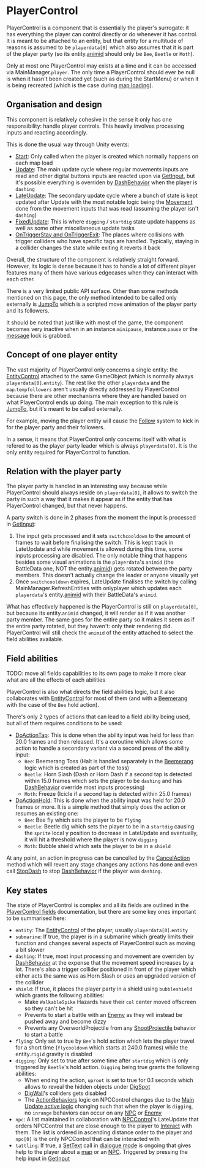 # PlayerControl
PlayerControl is a component that is essentially the player's surrogate: it has everything the player can control directly or do whenever it has control. It is meant to be attached to an entity, but that entity for a multitude of reasons is assumed to be `playerdata[0]` which also assumes that it is part of the player party (so its entity.[animid](../Enums%20and%20IDs/AnimIDs.md) should only be `Bee`, `Beetle` or `Moth`).

Only at most one PlayerControl may exists at a time and it can be accessed via MainManager.`player`. The only time a PlayerControl should ever be null is when it hasn't been created yet (such as during the StartMenu) or when it is being recreated (which is the case during [map loading](../MapControl/Map%20loading.md)).

## Organisation and design
This component is relatively cohesive in the sense it only has one responsibility: handle player controls. This heavily involves processing inputs and reacting accordingly.

This is done the usual way through Unity events:

- [Start](Start.md): Only called when the player is created which normally happens on each map load
- [Update](Update.md): The main update cycle where regular movements inputs are read and other digital buttons inputs are reacted upon via [GetInput](GetInput.md), but it's possible everything is overriden by [DashBehavior](DashBehavior.md) when the player is `dashing`
- [LateUpdate](LateUpdate.md): The secondary update cycle where a bunch of state is kept updated after Update with the most notable logic being the [Movement](Movement.md) done from the movement inputs that was read (assuming the player isn't `dashing`)
- [FixedUpdate](FixedUpdate.md): This is where `digging` / `startdig` state update happens as well as some other miscellaneous update tasks
- [OnTriggerStay and OnTriggerExit](Trigger%20collider%20handling.md): The places where collisions with trigger colliders who have specific tags are handled. Typically, staying in a collider changes the state while exiting it reverts it back

Overall, the structure of the component is relatively straight forward. However, its logic is dense because it has to handle a lot of different player features many of them have various edgecases when they can interact with each other.

There is a very limited public API surface. Other than some methods mentioned on this page, the only method intended to be called only externally is [JumpTo](JumpTo.md) which is a scripted move animation of the player party and its followers.

It should be noted that just like with most of the game, the component becomes very inactive when in an instance.`minipause`, instance.`pause` or the [message](../SetText/Notable%20states.md#message) lock is grabbed.

## Concept of one player entity
The vast majority of PlayerControl only concerns a single entity: the [EntityControl](../Entities/EntityControl/EntityControl.md) attached to the same GameObject (which is normally always `playerdata[0]`.`entity`). The rest like the other `playerdata` and the `map`.`tempfollowers` aren't usually directly addressed by PlayerControl because there are other mechanisms where they are handled based on what PlayerControl ends up doing. The main exception to this rule is [JumpTo](JumpTo.md), but it's meant to be called externally.

For example, moving the player entity will cause the [Follow](../Entities/EntityControl/Notable%20methods/Follow.md#follow) system to kick in for the player party and their followers.

In a sense, it means that PlayerControl only concerns itself with what is refered to as the player party leader which is always `playerdata[0]`. It is the only entity required for PlayerControl to function.

## Relation with the player party
The player party is handled in an interesting way because while PlayerControl should always reside on `playerdata[0]`, it allows to switch the party in such a way that it makes it appear as if the entity that has PlayerControl changed, but that never happens.

A party switch is done in 2 phases from the moment the input is processed in [GetInput](GetInput.md):

1. The input gets processed and it sets `switchcooldown` to the amount of frames to wait before finalising the switch. This is kept track in LateUpdate and while movement is allowed during this time, some inputs processing are disabled. The only notable thing that happens besides some visual animations is the `playerdata`'s `animid` (the BattleData one, NOT the entity.[animid](../Enums%20and%20IDs/AnimIDs.md)) gets rotated between the party members. This doesn't actually change the leader or anyone visually yet
2. Once `switchcooldown` expires, LateUpdate finalises the switch by calling MainManager.RefreshEntities with onlyplayer which updates each `playerdata`'s entity.[animid](../Enums%20and%20IDs/AnimIDs.md) with their BattleData's `animid`.

What has effectively happened is the PlayerControl is still on `playerdata[0]`, but because its entity.`animid` changed, it will render as if it was another party member. The same goes for the entire party so it makes it seem as if the entire party rotated, but they haven't: only their rendering did. PlayerControl will still check the `animid` of the entity attached to select the field abilities available.

## Field abilities
TODO: move all fields capabilities to its own page to make it more clear what are all the effects of each abilities

PlayerControl is also what directs the field abilities logic, but it also collaborates with [EntityControl](../Entities/EntityControl/EntityControl.md) for most of them (and with a [Beemerang](../Entities/NPCControl/ObjectTypes/Beemerang.md) with the case of the `Bee` hold action).

There's only 2 types of actions that can lead to a field ability being used, but all of them requires conditions to be used:

- [DoActionTap](Actions/DoActionTap.md): This is done when the ability input was held for less than 20.0 frames and then released. It's a coroutine which allows some action to handle a secondary variant via a second press of the ability input:
    - `Bee`: Beemerang Toss (Halt is handled separately in the [Beemerang](../Entities/NPCControl/ObjectTypes/Beemerang.md) logic which is created as part of the toss)
    - `Beetle`: Horn Slash (Dash or Horn Dash if a second tap is detected within 15.0 frames which sets the player to be `dashing` and has [DashBehavior](DashBehavior.md) override most inputs processing)
    - `Moth`: Freeze (Icicle if a second tap is detected within 25.0 frames)
- [DoActionHold](Actions/DoActionHold.md): This is done when the ability input was held for 20.0 frames or more. It is a simple method that simply does the action or resumes an existing one:
    - `Bee`: Bee fly which sets the player to be `flying`
    - `Beetle`: Beetle dig which sets the player to be in a `startdig` causing the `sprite` local y position to decrease in LateUpdate and eventually, it will hit a threshold where the player is now `digging`
    - `Moth`: Bubble shield which sets the player to be in a `shield`

At any point, an action in progress can be cancelled by the [CancelAction](Actions/CancelAction.md) method which will revert any stage changes any actions has done and even call [StopDash](StopDash.md) to stop [DashBehavior](DashBehavior.md) if the player was `dashing`.

## Key states
The state of PlayerControl is complex and all its fields are outlined in the [PlayerControl fields](Fields.md) documentation, but there are some key ones important to be summarised here:

- `entity`: The [EntityControl](../Entities/EntityControl/EntityControl.md) of the player, usually `playerdata[0]`.`entity`
- `submarine`: If true, the player is in a submarine which greatly limits their function and changes several aspects of PlayerControl such as moving a bit slower
- `dashing`: If true, most input processing and movement are overriden by [DashBehavior](DashBehavior.md) at the expense that the movement speed increases by a lot. There's also a trigger collider positioned in front of the player which either acts the same was as Horn Slash or uses an upgraded version of the collider
- `shield`: If true, it places the player party in a shield using `bubbleshield` which grants the following abilities:
    - Make `WalkableSpike` Hazards have their `col` center moved offscreen so they can't be hit
    - Prevents to start a battle with an [Enemy](../Entities/NPCControl/Enemy.md) as they will instead be pushed away and become dizzy
    - Prevents any OverworldProjectile from any [ShootProjectile](../Entities/NPCControl/ActionBehaviors/ShootProjectile.md) behavior to start a battle
- `flying`: Only set to true by `Bee`'s hold action which lets the player travel for a short time (`flycooldown` which starts at 240.0 frames) while the entity.`rigid` gravity is disabled
- `digging`: Only set to true after some time after `startdig` which is only triggered by `Beetle`'s hold action. `Digging` being true grants the following abilities:
    - When ending the action, `uproot` is set to true for 0.1 seconds which allows to reveal the hidden objects under [DigSpot](../Entities/NPCControl/ObjectTypes/DigSpot.md)
    - [DigWall](../MapControl/DigWall.md)'s colliders gets disabled
    - The [ActionBehaviors](../Entities/NPCControl/ActionBehaviors.md) logic on NPCControl changes due to the [Main Update active logic](../Entities/NPCControl/Update.md#main-active-update-logic) changing such that when the player is `digging`, no `inrange` behaviors can occur on any [NPC](../Entities/NPCControl/NPC.md) or [Enemy](../Entities/NPCControl/Enemy.md)
- `npc`: A list maintained in collaboration with [NPCControl](../Entities/NPCControl/NPCControl.md)'s LateUpdate that orders NPCControl that are close enough to the player to [Interact](../Entities/NPCControl/Notable%20methods/Interact.md) with them. The list is ordered in ascending distance order to the player and `npc[0]` is the only NPCControl that can be interacted with
- `tattling`: If true, a [SetText](../SetText/SetText.md) call in [dialogue mode](../SetText/Dialogue%20mode.md) is ongoing that gives help to the player about a [map](../MapControl/SetText%20configuration.md#tattleid) or an [NPC](../Entities/NPCControl/NPC.md). Triggered by pressing the help input in [GetInput](GetInput.md)
